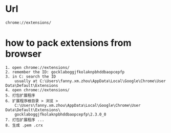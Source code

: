# Url
	chrome://extensions/

# how to pack extensions from browser
	1. open chrome://extensions/
	2. remember the ID: gocklaboggjfkolaknpbhddbaopcepfp
	3. in C: search the ID
		usually at C:\Users\fanny.xm.zhou\AppData\Local\Google\Chrome\User Data\Default\Extensions
	4. open chrome://extensions/
	5. 打包扩展程序
	6. 扩展程序根目录 > 浏览 >
		C:\Users\fanny.xm.zhou\AppData\Local\Google\Chrome\User Data\Default\Extensions\
		gocklaboggjfkolaknpbhddbaopcepfp\2.3.0_0
	7. 打包扩展程序 ...
	8. 生成 .pem .crx